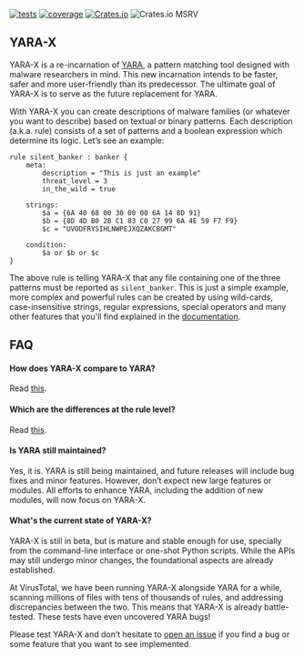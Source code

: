 [![tests](https://github.com/VirusTotal/yara-x/actions/workflows/tests.yaml/badge.svg)](https://github.com/VirusTotal/yara-x/actions/workflows/tests.yaml)
[![coverage](https://codecov.io/gh/VirusTotal/yara-x/branch/main/graph/badge.svg?token=dPsruCiDqN)](https://app.codecov.io/gh/VirusTotal/yara-x)
[![Crates.io](https://img.shields.io/crates/v/yara-x.svg)](https://crates.io/crates/yara-x)
![Crates.io MSRV](https://img.shields.io/crates/msrv/yara-x)

## YARA-X

YARA-X is a re-incarnation of [YARA](https://github.com/VirusTotal/yara), a
pattern matching tool designed with malware researchers in mind. This new
incarnation intends to be faster, safer and more user-friendly than its
predecessor. The ultimate goal of YARA-X is to serve as the future replacement
for YARA.

With YARA-X you can create descriptions of malware families (or whatever you
want to describe) based on textual or binary patterns. Each description (a.k.a.
rule) consists of a set of patterns and a boolean expression which determine its
logic. Let’s see an example:

```yara
rule silent_banker : banker {
    meta:
        description = "This is just an example"
        threat_level = 3
        in_the_wild = true

    strings:
        $a = {6A 40 68 00 30 00 00 6A 14 8D 91}
        $b = {8D 4D B0 2B C1 83 C0 27 99 6A 4E 59 F7 F9}
        $c = "UVODFRYSIHLNWPEJXQZAKCBGMT"

    condition:
        $a or $b or $c
}
```

The above rule is telling YARA-X that any file containing one of the three
patterns must be reported as `silent_banker`. This is just a simple example,
more complex and powerful rules can be created by using wild-cards,
case-insensitive strings, regular expressions, special operators and many other
features that you'll find explained in
the [documentation](https://virustotal.github.io/yara-x/docs/writing_rules/anatomy-of-a-rule/).

## FAQ

#### How does YARA-X compare to YARA?

Read [this](https://virustotal.github.io/yara-x/docs/intro/yara-x-vs-yara/).

#### Which are the differences at the rule level?

Read [this](https://virustotal.github.io/yara-x/docs/writing_rules/differences-with-yara/).

#### Is YARA still maintained?

Yes, it is. YARA is still being maintained, and future releases will include
bug fixes and minor features. However, don’t expect new large features or
modules. All efforts to enhance YARA, including the addition of new modules,
will now focus on YARA-X.

#### What's the current state of YARA-X?

YARA-X is still in beta, but is mature and stable enough for use, specially
from the command-line interface or one-shot Python scripts. While the APIs may
still undergo minor changes, the foundational aspects are already established.

At VirusTotal, we have been running YARA-X alongside YARA for a while,
scanning
millions of files with tens of thousands of rules, and addressing
discrepancies
between the two. This means that YARA-X is already battle-tested. These tests
have even uncovered YARA bugs!

Please test YARA-X and don’t hesitate
to [open an issue](https://github.com/VirusTotal/yara-x/issues/new) if you
find a bug or some feature that you want to see implemented.
